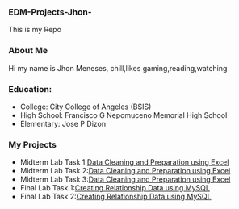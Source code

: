 ### EDM-Projects-Jhon-
This is my Repo
### About Me
Hi my name is Jhon Meneses, chill,likes gaming,reading,watching
### Education:
- College: City College of Angeles (BSIS)
- High School: Francisco G Nepomuceno Memorial High School
- Elementary: Jose P Dizon
### My Projects
- Midterm Lab Task 1:[Data Cleaning and Preparation using Excel](Midterm%20Task%201/images/one.JPG)
- Midterm Lab Task 2:[Data Cleaning and Preparation using Excel](Midterm%20Task%202/images/PNG2.png)
- Midterm Lab Task 3:[Data Cleaning and Preparation using Excel](Midterm%20Task%203/images/PT.png)
- Final Lab Task 1:[Creating Relationship Data using MySQL](Finals%20Task%201/Images/SC.jpeg)
- Final Lab Task 2:[Creating Relationship Data using MySQL](Final&20Task%202/image/Sc.png)
